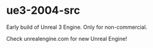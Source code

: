 # ue3-2004-src
Early build of Unreal 3 Engine. Only for non-commercial.

Check unrealengine.com for new Unreal Engine!
